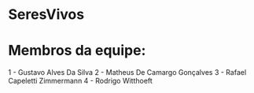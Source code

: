 # SeresVivos

# Membros da equipe:

1 - Gustavo Alves Da Silva
2 - Matheus De Camargo Gonçalves
3 - Rafael Capeletti Zimmermann
4 - Rodrigo Witthoeft 

